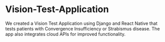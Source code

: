 # Vision-Test-Application
We created a Vision Test Application using Django and React Native that tests patients with Convergence Insufficiency or Strabismus disease. The app also integrates cloud APIs for improved functionality. 
